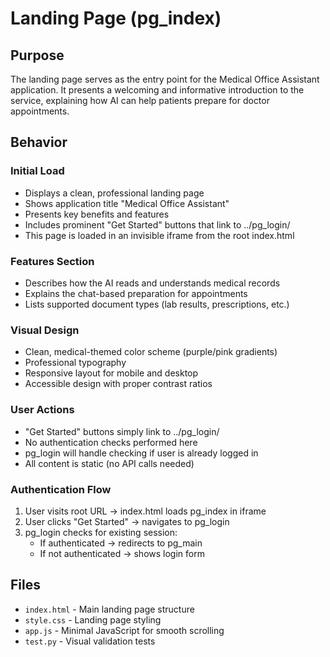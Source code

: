 # Landing Page (pg_index)

## Purpose

The landing page serves as the entry point for the Medical Office Assistant application. It presents a welcoming and informative introduction to the service, explaining how AI can help patients prepare for doctor appointments.

## Behavior

### Initial Load
- Displays a clean, professional landing page
- Shows application title "Medical Office Assistant"
- Presents key benefits and features
- Includes prominent "Get Started" buttons that link to ../pg_login/
- This page is loaded in an invisible iframe from the root index.html

### Features Section
- Describes how the AI reads and understands medical records
- Explains the chat-based preparation for appointments
- Lists supported document types (lab results, prescriptions, etc.)

### Visual Design
- Clean, medical-themed color scheme (purple/pink gradients)
- Professional typography
- Responsive layout for mobile and desktop
- Accessible design with proper contrast ratios

### User Actions
- "Get Started" buttons simply link to ../pg_login/
- No authentication checks performed here
- pg_login will handle checking if user is already logged in
- All content is static (no API calls needed)

### Authentication Flow
1. User visits root URL → index.html loads pg_index in iframe
2. User clicks "Get Started" → navigates to pg_login
3. pg_login checks for existing session:
   - If authenticated → redirects to pg_main
   - If not authenticated → shows login form

## Files
- `index.html` - Main landing page structure
- `style.css` - Landing page styling
- `app.js` - Minimal JavaScript for smooth scrolling
- `test.py` - Visual validation tests